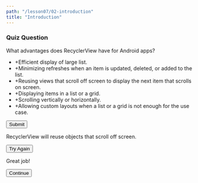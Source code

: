 ```yaml
---
path: "/lesson07/02-introduction"
title: "Introduction"
---
```


<youtube id="j72lgm3Vuzo"></youtube>

<h3>Quiz Question</h3>
<p>What advantages does RecyclerView have for Android apps?</p>
<ul>
<li>+Efficient display of large list.</li>
<li>+Minimizing refreshes when an item is updated, deleted, or added to the list.</li>
<li>+Reusing views that scroll off screen to display the next item that scrolls on screen.</li>
<li>+Displaying items in a list or a grid.</li>
<li>+Scrolling vertically or horizontally.</li>
<li>+Allowing custom layouts when a list or a grid is not enough for the use case.</li>
</ul>
<button>Submit</button>

<p>RecyclerView will reuse objects that scroll off screen.</p>
<button>Try Again</button>

<p>Great job!</p>
<button>Continue</button>
